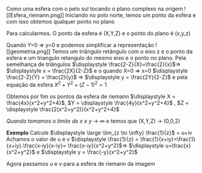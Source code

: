 Como uma esfera com o pelo sul tocando o plano complexo na origem
![[Esfera_riemann.png]]
Iniciando no polo norte, temos um ponto da esfera e com isso obtemos qualquer ponto no plano

Para calcularmos. O ponto da esfera é (X,Y,Z) e o ponto do plano é (x,y,z)

Quando Y=0 => y=0 e podemos simplificar a representação 
![[geometria.png]]
Temos um triângulo retângulo com o eixo z e o ponto da esfera e um triangulo retangulo do mesmo eixo e o ponto no plano. Pela semelhança de triângulos
$\displaystyle \frac{2-Z}{X}=\frac{2}{x}$=> $\displaystyle x = \frac{2X}{2-Z}$ 
e o quando X=0 => x=0
$\displaystyle \frac{2-Z}{Y} = \frac{2}{y}$ => $\displaystyle y = \frac{2Y}{2-Z}$ 
e pela equação da esfera
$\displaystyle X^2 +Y^2+(Z-1)^2=1$

Obtemos por fim os pontos da esfera de riemann
$\displaystyle X = \frac{4x}{x^2+y^2+4}$,    $Y = \displaystyle \frac{4y}{x^2+y^2+4}$ , $Z = \displaystyle \frac{2(x^2+y^2)}{x^2+y^2+4}$

*Quando tomamos o limite de x e y* -> $\infty$ 
e temos que (X,Y,Z) -> (0,0,2)


**Exemplo**
Calcule $\displaystyle \large \lim_{z \to \infty} \frac{1}{z}$ = u+iv
Achamos o valor de u e v
$\displaystyle \frac{1}{z} = \frac{1}{x+iy}=\frac{1}{x+iy}.\frac{x-iy}{x-iy}= \frac{x-iy}{x^2+y^2}$=> $\displaystyle u=\frac{x}{x^2+y^2}$ e $\displaystyle y = \frac{-y}{x^2+y^2}$

Agora passamos u e v para a esfera de riemann da imagem


